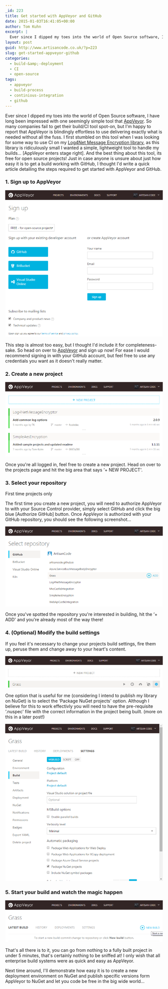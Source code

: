 ```yaml
---
_id: 223
title: Get started with AppVeyor and GitHub
date: 2015-01-03T16:41:05+00:00
author: Tom Kuhn
excerpt: |
  Ever since I dipped my toes into the world of Open Source software, I have long been impressed with one seemingly simple tool that <a href="http://www.appveyor.com/" title="AppVeyor home page.">AppVeyor</a>. So many companies fail to get their build/CI tool spot-on, but I'm happy to report that AppVeyor is blindingly effortless to use delivering exactly what is needed without all the fuss. I first stumbled on this tool when I was looking for some way to use CI on my <a href="http://www.nuget.org/packages/Log4Net.MessageEncryptor/" title="Log4Net Message encryption on NuGet">Log4Net Message Encryption library</a>, as this library is ridiculously small I wanted a simple, lightweight tool to handle my builds... [AppVeyor enters stage right]. And the best thing about this tool, its free for open source projects! Just in case anyone is unsure about just how easy it is to get a build working with GitHub, I thought I'd write a quick article detailing the steps required to get started with AppVeyor and GitHub.
layout: post
guid: http://www.artisancode.co.uk/?p=223
slug: get-started-appveyor-github
categories:
  - build-&amp;-deployment
  - CI
  - open-source
tags:
  - appveyor
  - build-process
  - continious-integration
  - github
---
```

Ever since I dipped my toes into the world of Open Source software, I have long been impressed with one seemingly simple tool that [AppVeyor](http://www.appveyor.com/ "AppVeyor home page."). So many companies fail to get their build/CI tool spot-on, but I'm happy to report that AppVeyor is blindingly effortless to use delivering exactly what is needed without all the fuss. I first stumbled on this tool when I was looking for some way to use CI on my [Log4Net Message Encryption library](http://www.nuget.org/packages/Log4Net.MessageEncryptor/ "Log4Net Message encryption on NuGet"), as this library is ridiculously small I wanted a simple, lightweight tool to handle my builds&#8230; [AppVeyor enters stage right]. And the best thing about this tool, its free for open source projects! Just in case anyone is unsure about just how easy it is to get a build working with GitHub, I thought I'd write a quick article detailing the steps required to get started with AppVeyor and GitHub.

### 1. Sign up to AppVeyor

<a href="#" class="blog-image" data-featherlight="/content/2015/Getting started with AppVeyor.png" ><img src="/content/2015/Getting started with AppVeyor.png" alt="Screenshot showing how to sign up to AppVeyor"></a>

This step is almost too easy, but I thought I'd include it for completeness-sake. So head on over to [AppVeyor](http://www.appveyor.com/ "AppVeyor home page.") and sign up now! For ease I would recommend signing in with your GitHub account, but feel free to use any credentials you want as it doesn't really matter.

### 2. Create a new project

<a href="#" class="blog-image" data-featherlight="/content/2015/New AppVeyor project.png" ><img src="/content/2015/New AppVeyor project.png" alt="Screenshot showing how to create a new build project in AppVeyor"></a>

Once you're all logged in, feel free to create a new project. Head on over to the projects page and hit the big area that says &#8216;+ NEW PROJECT'.

### 3. Select your repository

<div class="panel panel-info">
  <div class="panel-heading">
    <p class="panel-title">First time projects only</p>
  </div>

  <div class="panel-body">
    The first time you create a new project, you will need to authorize AppVeyor to with your Source Control provider, simply select GitHub and click the big blue [Authorize GitHub] button. Once AppVeyor is authorized with your GitHub repository, you should see the following screenshot&#8230;
  </div>
</div>

<a href="#" class="blog-image" data-featherlight="/content/2015/Select repository.png" ><img src="/content/2015/Select repository.png"  alt="Add Select the GitHub project to add to AppVeyor" ></a>

Once you've spotted the repository you're interested in building, hit the &#8216;+ ADD' and you're already most of the way there!

### 4. (Optional) Modify the build settings

If you feel it's necessary to change your projects build settings, fire them up, peruse them and change away to your heart's content.

<a href="#" class="blog-image" data-featherlight="/content/2015/Modify build settings.png" ><img src="/content/2015/Modify build settings.png"  alt="Screenshot showing how to modify the project's build settings" ></a>

One option that is useful for me (considering I intend to publish my library on NuGet) is to select the &#8216;Package NuGet projects' option. Although I believe for this to work effectivly you will need to have the pre-requisite &#8216;.nuspec' file with the correct information in the project being built. (more on this in a later post!)

<a href="#" class="blog-image" data-featherlight="/content/2015/Modify build options for nuget.png" ><img src="/content/2015/Modify build options for nuget.png"  alt="Modify the build options to package the library using NuGet" ></a>

### 5. Start your build and watch the magic happen

<a href="#" class="blog-image" data-featherlight="/content/2015/new build.png" ><img src="/content/2015/new build.png"  alt="Screenshot demonstrating how to start a new build"></a>

That's all there is to it, you can go from nothing to a fully built project in under 5 minutes, that's certainly nothing to be sniffed at! I only wish that all enterprise build systems were as quick and easy as AppVeyor.

Next time around, I'll demonstrate how easy it is to create a new deployment environment on NuGet and publish specific versions form AppVeyor to NuGet and let you code be free in the big wide world&#8230;
